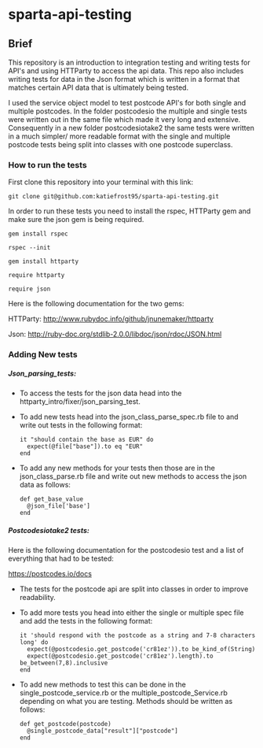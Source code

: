 # sparta-api-testing

## Brief
This repository is an introduction to integration testing and writing tests for API's and using HTTParty to access the api data. This repo also includes writing tests for data in the Json format which is written in a format that matches certain API data that is ultimately being tested.

I used the service object model to test postcode API's for both single and multiple postcodes. In the folder postcodesio the multiple and single tests were written out in the same file which made it very long and extensive. Consequently in a new folder postcodesiotake2 the same tests were written in a much simpler/ more readable format with the single and multiple postcode tests being split into classes with one postcode superclass.

### How to run the tests
First clone this repository into your terminal with this link:

`git clone git@github.com:katiefrost95/sparta-api-testing.git`

In order to run these tests you need to install the rspec, HTTParty gem and make sure the json gem is being required.

`gem install rspec`

`rspec --init`

`gem install httparty`   

`require httparty`

`require json`

Here is the following documentation for the two gems:

HTTParty:
http://www.rubydoc.info/github/jnunemaker/httparty

Json:
http://ruby-doc.org/stdlib-2.0.0/libdoc/json/rdoc/JSON.html

### Adding New tests

##### Json_parsing_tests:
* To access the tests for the json data head into the httparty_intro/fixer/json_parsing_test.
* To add new tests head into the json_class_parse_spec.rb file to and write out tests in the following format:

      it "should contain the base as EUR" do
        expect(@file["base"]).to eq "EUR"
      end

* To add any new methods for your tests then those are in the json_class_parse.rb file and write out new methods to access the json data as follows:

      def get_base_value
        @json_file['base']
      end

##### Postcodesiotake2 tests:

Here is the following documentation for the postcodesio test and a list of everything that had to be tested:

https://postcodes.io/docs

* The tests for the postcode api are split into classes in order to improve readability.
* To add more tests you head into either the single or multiple spec file and add the tests in the following format:

      it 'should respond with the postcode as a string and 7-8 characters long' do
        expect(@postcodesio.get_postcode('cr81ez')).to be_kind_of(String)
        expect(@postcodesio.get_postcode('cr81ez').length).to be_between(7,8).inclusive
      end

* To add new methods to test this can be done in the single_postcode_service.rb or the multiple_postcode_Service.rb depending on what you are testing. Methods should be written as follows:

      def get_postcode(postcode)
        @single_postcode_data["result"]["postcode"]
      end
